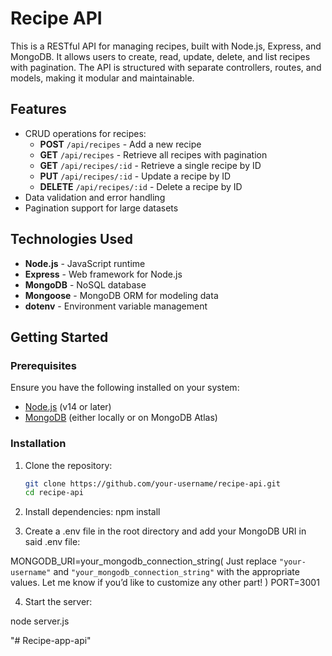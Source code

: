 # Recipe API

This is a RESTful API for managing recipes, built with Node.js, Express, and MongoDB. It allows users to create, read, update, delete, and list recipes with pagination. The API is structured with separate controllers, routes, and models, making it modular and maintainable.

## Features

- CRUD operations for recipes:
  - **POST** `/api/recipes` - Add a new recipe
  - **GET** `/api/recipes` - Retrieve all recipes with pagination
  - **GET** `/api/recipes/:id` - Retrieve a single recipe by ID
  - **PUT** `/api/recipes/:id` - Update a recipe by ID
  - **DELETE** `/api/recipes/:id` - Delete a recipe by ID
- Data validation and error handling
- Pagination support for large datasets

## Technologies Used

- **Node.js** - JavaScript runtime
- **Express** - Web framework for Node.js
- **MongoDB** - NoSQL database
- **Mongoose** - MongoDB ORM for modeling data
- **dotenv** - Environment variable management

## Getting Started

### Prerequisites

Ensure you have the following installed on your system:
- [Node.js](https://nodejs.org/) (v14 or later)
- [MongoDB](https://www.mongodb.com/) (either locally or on MongoDB Atlas)

### Installation

1. Clone the repository:
   ```bash
   git clone https://github.com/your-username/recipe-api.git
   cd recipe-api

2. Install dependencies:
   npm install

3. Create a .env file in the root directory and add your MongoDB URI in said .env file:

MONGODB_URI=your_mongodb_connection_string(
Just replace `"your-username"` and `"your_mongodb_connection_string"` with the appropriate values. Let me know if you’d like to customize any other part!
)
PORT=3001

4. Start the server:

node server.js


"# Recipe-app-api" 
